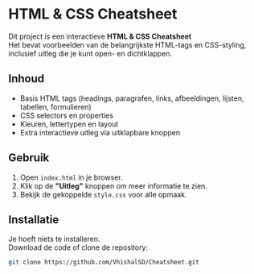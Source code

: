 # HTML & CSS Cheatsheet

Dit project is een interactieve **HTML & CSS Cheatsheet**  
Het bevat voorbeelden van de belangrijkste HTML-tags en CSS-styling, inclusief uitleg die je kunt open- en dichtklappen.  

## Inhoud
- Basis HTML tags (headings, paragrafen, links, afbeeldingen, lijsten, tabellen, formulieren)
- CSS selectors en properties
- Kleuren, lettertypen en layout
- Extra interactieve uitleg via uitklapbare knoppen

## Gebruik
1. Open `index.html` in je browser.
2. Klik op de **"Uitleg"** knoppen om meer informatie te zien.
3. Bekijk de gekoppelde `style.css` voor alle opmaak.

## Installatie
Je hoeft niets te installeren.  
Download de code of clone de repository:
```bash
git clone https://github.com/VhishalSD/Cheatsheet.git
